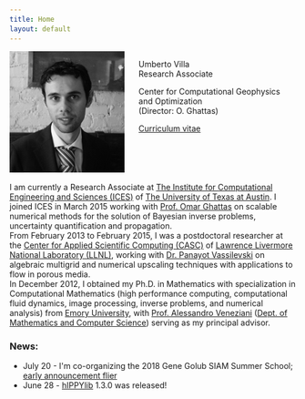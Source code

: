 ```yaml
---
title: Home
layout: default
---
```


<div id="twosided">
<div id="left" style="float: left; max-width: 40%;border: 10px"> 
    <img src="images/profile.jpg" />
</div>
<div id="right" style="float: right; width: 55%; vertical-align: middle;">
<p> Umberto Villa <br> Research Associate</p>
<p> Center for Computational Geophysics and Optimization <br> (Director: O. Ghattas) </p>
<p> <a href="files/UmbertoVilla_cv.pdf">Curriculum vitae </a> </p>
</div>
</div>
<div id="clearer" style="clear: both"> </div>

I am currently a Research Associate at [The Institute for Computational Engineering and Sciences (ICES)](http://ices.utexas.edu/) of [The University of Texas at Austin](http://utexas.edu/).
I joined ICES in March 2015 working with [Prof. Omar Ghattas](http://users.ices.utexas.edu/~omar) on scalable numerical methods for the solution of Bayesian inverse problems, uncertainty quantification and propagation.<br>
From February 2013 to February 2015, I was a postdoctoral researcher at the [Center for Applied Scientific Computing (CASC)](http://computation.llnl.gov/casc/) of
[Lawrence Livermore National Laboratory (LLNL)](https://llnl.gov/), working with [Dr. Panayot Vassilevski](http://people.llnl.gov/vassilevski1) on algebraic multigrid and numerical upscaling techniques with applications to flow in porous media.<br>
In December 2012, I obtained my Ph.D. in Mathematics with specialization in Computational Mathematics (high performance computing, computational fluid dynamics, image processing,
inverse problems, and numerical analysis) from [Emory University](http://emory.edu/), with [Prof. Alessandro Veneziani](http://mathcs.emory.edu/~ale)
([Dept. of Mathematics and Computer Science](http://www.mathcs.emory.edu/)) serving as my principal advisor.

### News:
 - July 20 - I'm co-organizing the 2018 Gene Golub SIAM Summer School; [early announcement flier](http://math.nyu.edu/~stadler/GGSS18)
 - June 28 - [hIPPYlib](https://hippylib.github.io) 1.3.0 was released!
